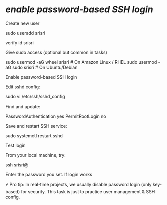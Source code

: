 # *enable password-based SSH login*

Create new user

sudo useradd srisri

verify
id srisri

Give sudo access (optional but common in tasks)

sudo usermod -aG wheel srisri   # On Amazon Linux / RHEL
sudo usermod -aG sudo srisri    # On Ubuntu/Debian

Enable password-based SSH login

Edit sshd config:

sudo vi /etc/ssh/sshd_config


Find and update:

PasswordAuthentication yes
PermitRootLogin no


Save and restart SSH service:

sudo systemctl restart sshd

Test login

From your local machine, try:

ssh srisri@<EC2-Public-IP>


Enter the password you set.
If login works

⚡ Pro tip: In real-time projects, we usually disable password login (only key-based) for security. This task is just to practice user management & SSH config.

